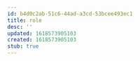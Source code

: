 ```yaml
---
id: b4d0c2ab-51c6-44ad-a3cd-53bcee493ec1
title: role
desc: ''
updated: 1618573905103
created: 1618573905103
stub: true
---
```


